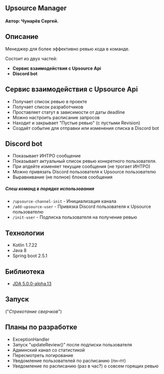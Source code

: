 ## Upsource Manager ##
#### Автор: Чунарёв Сергей. ####

## Описание ##

Менеджер для более эффективно ревью кода в команде.

Состоит из двух частей: 
- __Сервис взаимодействия с Upsource Api__
- __Discord bot__
## Сервис взаимодействия с Upsource Api ##
- Получает список ревью в проекте 
- Получает список разработчиков
- Проставляет статут в зависимости от даты deadline
- Можно настроить расписание запросов
- Находит и закрывает "Пустые ревью" (c пустыми Revision)
- Создаёт событие для отправки или изменения списка в Discord bot 

## Discord bot ##
- Показывает ИНТРО сообщение
- Показывает актуальный список ревью конкретного пользователя.
- При апдейте изменяет текущие сообщения (не трогает ИНТРО)
- Можно привязать Discord пользователя к Upsource пользователю
- Выравнивание (не полное) блоков сообщения
##### Слеш команд в порядке использования
- `/upsource-channel-init` - Инициализация канала  
- `/add-upsource-user` - Привязка Discord пользователя к Upsource пользователю
- `/init-user` - Подписка пользователя на получение ревью

## Технологии ##
* Kotlin 1.7.22
* Java 8
* Spring boot 2.5.1

## Библиотека ##
* [JDA 5.0.0-alpha.13](https://github.com/DV8FromTheWorld/JDA)


## Запуск ## 
("*Стрекотание сверчков*")

## Планы по разработке ##
* ExceptionHandler
* Запуск "updateReview()" после подписки пользователя
* Админский канал со статистикой
* Пересмотреть логирование 
* Уведомление пользователей по расписанию (пн-пт) 
* Уведомление по расписанию (раз в час?) о совсем горящих ревью

